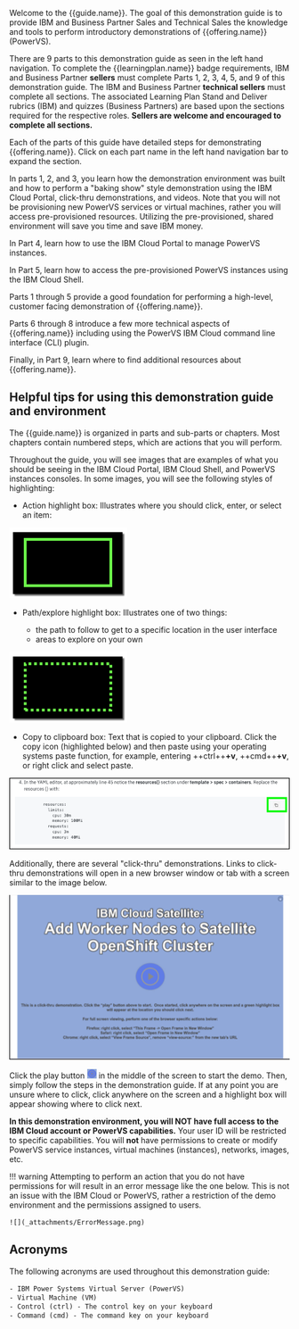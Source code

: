 Welcome to the {{guide.name}}. The goal of this demonstration guide is to provide IBM and Business Partner Sales and Technical Sales the knowledge and tools to perform introductory demonstrations of {{offering.name}} (PowerVS).

 There are 9 parts to this demonstration guide as seen in the left hand navigation. To complete the {{learningplan.name}} badge requirements, IBM and Business Partner **sellers** must complete Parts 1, 2, 3, 4, 5, and 9 of this demonstration guide. The IBM and Business Partner **technical sellers** must complete all sections. The associated Learning Plan Stand and Deliver rubrics (IBM) and quizzes (Business Partners) are based upon the sections required for the respective roles. **Sellers are welcome and encouraged to complete all sections.**

Each of the parts of this guide have detailed steps for demonstrating {{offering.name}}. Click on each part name in the left hand navigation bar to expand the section.

In parts 1, 2, and 3, you learn how the demonstration environment was built and how to perform a "baking show" style demonstration using the IBM Cloud Portal, click-thru demonstrations, and videos. Note that you will not be provisioning new PowerVS services or virtual machines, rather you will access pre-provisioned resources. Utilizing the pre-provisioned, shared environment will save you time and save IBM money.

In Part 4, learn how to use the IBM Cloud Portal to manage PowerVS instances.

In Part 5, learn how to access the pre-provisioned PowerVS instances using the IBM Cloud Shell.

Parts 1 through 5 provide a good foundation for performing a high-level, customer facing demonstration of {{offering.name}}.

Parts 6 through 8 introduce a few more technical aspects of {{offering.name}} including using the PowerVS IBM Cloud command line interface (CLI) plugin.

Finally, in Part 9, learn where to find additional resources about {{offering.name}}.

## Helpful tips for using this demonstration guide and environment

The {{guide.name}} is organized in parts and sub-parts or chapters. Most chapters contain numbered steps, which are actions that you will perform.

Throughout the guide, you will see images that are examples of what you should be seeing in the IBM Cloud Portal, IBM Cloud Shell, and PowerVS instances consoles. In some images, you will see the following styles of highlighting:

- Action highlight box: Illustrates where you should click,  enter, or select an item:

![](_attachments/ClickActionRectangle.png)

- Path/explore highlight box: Illustrates one of two things:

    - the path to follow to get to a specific location in the user interface
    - areas to explore on your own

![](_attachments/PathExploreHighlight.png)

- Copy to clipboard box: Text that is copied to your clipboard. Click the copy icon (highlighted below) and then paste using your operating systems paste function, for example, entering ++ctrl++**+v**, ++cmd++**+v**, or right click and select paste.

![](_attachments/Usage-Clipboard.png)

Additionally, there are several "click-thru" demonstrations. Links to click-thru demonstrations will open in a new browser window or tab with a screen similar to the image below.

![](_attachments/ClickThruStartPage.png)

Click the play button ![](_attachments/ClickThruPlayButton.png) in the middle of the screen to start the demo. Then, simply follow the steps in the demonstration guide. If at any point you are unsure where to click, click anywhere on the screen and a highlight box will appear showing where to click next.

**In this demonstration environment, you will NOT have full access to the IBM Cloud account or PowerVS capabilities.** Your user ID will be restricted to specific capabilities. You will **not** have permissions to create or modify PowerVS service instances, virtual machines (instances), networks, images, etc.

!!! warning
    Attempting to perform an action that you do not have permissions for will result in an error message like the one below. This is not an issue with the IBM Cloud or PowerVS, rather a restriction of the demo environment and the permissions assigned to users.

    ![](_attachments/ErrorMessage.png)

## Acronyms

The following acronyms are used throughout this demonstration guide:

    - IBM Power Systems Virtual Server (PowerVS)
    - Virtual Machine (VM)
    - Control (ctrl) - The control key on your keyboard
    - Command (cmd) - The command key on your keyboard
